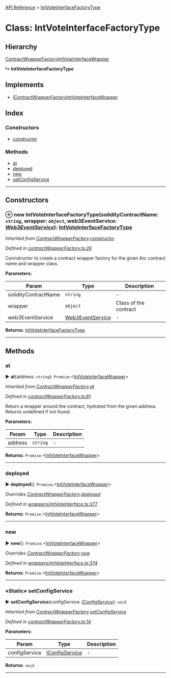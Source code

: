 [API Reference](../README.md) > [IntVoteInterfaceFactoryType](../classes/IntVoteInterfaceFactoryType.md)



# Class: IntVoteInterfaceFactoryType

## Hierarchy


 [ContractWrapperFactory](ContractWrapperFactory.md)[IntVoteInterfaceWrapper](IntVoteInterfaceWrapper.md)

**↳ IntVoteInterfaceFactoryType**







## Implements

* [IContractWrapperFactory](../interfaces/IContractWrapperFactory.md)[IntVoteInterfaceWrapper](IntVoteInterfaceWrapper.md)

## Index

### Constructors

* [constructor](IntVoteInterfaceFactoryType.md#constructor)


### Methods

* [at](IntVoteInterfaceFactoryType.md#at)
* [deployed](IntVoteInterfaceFactoryType.md#deployed)
* [new](IntVoteInterfaceFactoryType.md#new)
* [setConfigService](IntVoteInterfaceFactoryType.md#setConfigService)



---
## Constructors
<a id="constructor"></a>


### ⊕ **new IntVoteInterfaceFactoryType**(solidityContractName: *`string`*, wrapper: *`object`*, web3EventService: *[Web3EventService](Web3EventService.md)*): [IntVoteInterfaceFactoryType](IntVoteInterfaceFactoryType.md)


*Inherited from [ContractWrapperFactory](ContractWrapperFactory.md).[constructor](ContractWrapperFactory.md#constructor)*

*Defined in [contractWrapperFactory.ts:26](https://github.com/daostack/arc.js/blob/f343aa24/lib/contractWrapperFactory.ts#L26)*



Connstructor to create a contract wrapper factory for the given Arc contract name and wrapper class.


**Parameters:**

| Param | Type | Description |
| ------ | ------ | ------ |
| solidityContractName | `string`   |  - |
| wrapper | `object`   |  Class of the contract |
| web3EventService | [Web3EventService](Web3EventService.md)   |  - |





**Returns:** [IntVoteInterfaceFactoryType](IntVoteInterfaceFactoryType.md)

---


## Methods
<a id="at"></a>

###  at

► **at**(address: *`string`*): `Promise`.<[IntVoteInterfaceWrapper](IntVoteInterfaceWrapper.md)>



*Inherited from [ContractWrapperFactory](ContractWrapperFactory.md).[at](ContractWrapperFactory.md#at)*

*Defined in [contractWrapperFactory.ts:61](https://github.com/daostack/arc.js/blob/f343aa24/lib/contractWrapperFactory.ts#L61)*



Return a wrapper around the contract, hydrated from the given address. Returns undefined if not found.


**Parameters:**

| Param | Type | Description |
| ------ | ------ | ------ |
| address | `string`   |  - |





**Returns:** `Promise`.<[IntVoteInterfaceWrapper](IntVoteInterfaceWrapper.md)>





___

<a id="deployed"></a>

###  deployed

► **deployed**(): `Promise`.<[IntVoteInterfaceWrapper](IntVoteInterfaceWrapper.md)>



*Overrides [ContractWrapperFactory](ContractWrapperFactory.md).[deployed](ContractWrapperFactory.md#deployed)*

*Defined in [wrappers/intVoteInterface.ts:377](https://github.com/daostack/arc.js/blob/f343aa24/lib/wrappers/intVoteInterface.ts#L377)*





**Returns:** `Promise`.<[IntVoteInterfaceWrapper](IntVoteInterfaceWrapper.md)>





___

<a id="new"></a>

###  new

► **new**(): `Promise`.<[IntVoteInterfaceWrapper](IntVoteInterfaceWrapper.md)>



*Overrides [ContractWrapperFactory](ContractWrapperFactory.md).[new](ContractWrapperFactory.md#new)*

*Defined in [wrappers/intVoteInterface.ts:374](https://github.com/daostack/arc.js/blob/f343aa24/lib/wrappers/intVoteInterface.ts#L374)*





**Returns:** `Promise`.<[IntVoteInterfaceWrapper](IntVoteInterfaceWrapper.md)>





___

<a id="setConfigService"></a>

### «Static» setConfigService

► **setConfigService**(configService: *[IConfigService](../interfaces/IConfigService.md)*): `void`



*Inherited from [ContractWrapperFactory](ContractWrapperFactory.md).[setConfigService](ContractWrapperFactory.md#setConfigService)*

*Defined in [contractWrapperFactory.ts:14](https://github.com/daostack/arc.js/blob/f343aa24/lib/contractWrapperFactory.ts#L14)*



**Parameters:**

| Param | Type | Description |
| ------ | ------ | ------ |
| configService | [IConfigService](../interfaces/IConfigService.md)   |  - |





**Returns:** `void`





___


